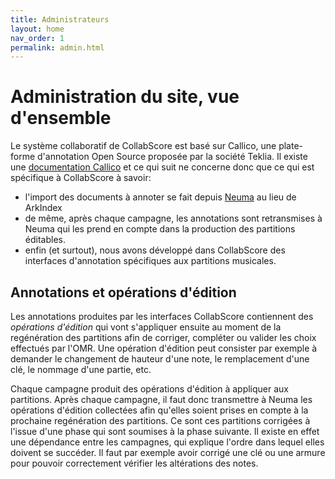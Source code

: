 ```yaml
---
title: Administrateurs
layout: home
nav_order: 1
permalink: admin.html
---
```


# Administration du site, vue d'ensemble

Le système collaboratif de CollabScore est basé
sur Callico, une plate-forme d'annotation Open Source
proposée par la société Teklia. Il existe une
[documentation Callico](https://doc.callico.eu/) 
et ce qui suit ne concerne donc que ce qui est spécifique 
à CollabScore à savoir:

 - l'import des documents à annoter se 
   fait depuis [Neuma](https://neuma.huma-num.fr) au lieu de ArkIndex
 - de même, après chaque campagne, les annotations sont retransmises
   à Neuma qui les prend en compte dans la production des partitions
   éditables.
 - enfin (et surtout), nous avons développé dans CollabScore des
   interfaces d'annotation spécifiques aux partitions musicales.

## Annotations et opérations d'édition

Les annotations produites par les interfaces CollabScore
contiennent des *opérations
d'édition* qui vont s'appliquer ensuite au moment de la regénération
des partitions afin de corriger, compléter ou
valider les choix effectués par l'OMR. Une opération d'édition
peut consister par exemple à demander le changement de hauteur d'une note,
le remplacement d'une clé, le nommage d'une partie, etc. 

Chaque campagne 
produit des opérations d'édition à appliquer aux partitions.
Après chaque campagne, il faut donc transmettre à Neuma les
opérations d'édition collectées afin qu'elles soient prises
en compte à la prochaine regénération des partitions. Ce sont
ces partitions corrigées à l'issue d'une phase qui
sont soumises à la phase suivante. Il existe en effet 
une dépendance entre les campagnes, qui explique
l'ordre dans lequel elles doivent se succéder. Il faut par exemple
avoir corrigé une clé ou une armure pour pouvoir correctement
vérifier les altérations des notes.
